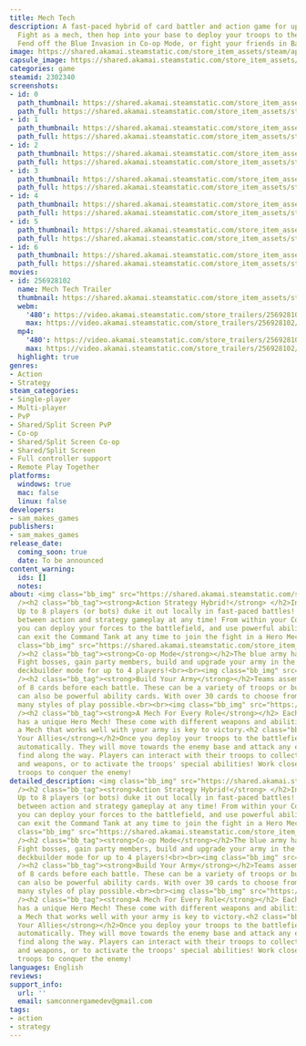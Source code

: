 ```yaml
---
title: Mech Tech
description: A fast-paced hybrid of card battler and action game for up to 8 players!
  Fight as a mech, then hop into your base to deploy your troops to the battlefield!
  Fend off the Blue Invasion in Co-op Mode, or fight your friends in Battle Mode!
image: https://shared.akamai.steamstatic.com/store_item_assets/steam/apps/2302340/header.jpg?t=1732649783
capsule_image: https://shared.akamai.steamstatic.com/store_item_assets/steam/apps/2302340/capsule_231x87.jpg?t=1732649783
categories: game
steamid: 2302340
screenshots:
- id: 0
  path_thumbnail: https://shared.akamai.steamstatic.com/store_item_assets/steam/apps/2302340/ss_3eb96256ca73f9061e601b998e39e4206c116242.600x338.jpg?t=1732649783
  path_full: https://shared.akamai.steamstatic.com/store_item_assets/steam/apps/2302340/ss_3eb96256ca73f9061e601b998e39e4206c116242.1920x1080.jpg?t=1732649783
- id: 1
  path_thumbnail: https://shared.akamai.steamstatic.com/store_item_assets/steam/apps/2302340/ss_fcd133ff2dd14a9d6eb1f184f83294e12af49d8e.600x338.jpg?t=1732649783
  path_full: https://shared.akamai.steamstatic.com/store_item_assets/steam/apps/2302340/ss_fcd133ff2dd14a9d6eb1f184f83294e12af49d8e.1920x1080.jpg?t=1732649783
- id: 2
  path_thumbnail: https://shared.akamai.steamstatic.com/store_item_assets/steam/apps/2302340/ss_1cb23831b96dca4915ef126a9120e7d7d0a57f0a.600x338.jpg?t=1732649783
  path_full: https://shared.akamai.steamstatic.com/store_item_assets/steam/apps/2302340/ss_1cb23831b96dca4915ef126a9120e7d7d0a57f0a.1920x1080.jpg?t=1732649783
- id: 3
  path_thumbnail: https://shared.akamai.steamstatic.com/store_item_assets/steam/apps/2302340/ss_49b6cf7f189440cff4e1d4dae949434f99d27dd1.600x338.jpg?t=1732649783
  path_full: https://shared.akamai.steamstatic.com/store_item_assets/steam/apps/2302340/ss_49b6cf7f189440cff4e1d4dae949434f99d27dd1.1920x1080.jpg?t=1732649783
- id: 4
  path_thumbnail: https://shared.akamai.steamstatic.com/store_item_assets/steam/apps/2302340/ss_d44c8763c5edb6a8b85c392ee0d9383bf917bdda.600x338.jpg?t=1732649783
  path_full: https://shared.akamai.steamstatic.com/store_item_assets/steam/apps/2302340/ss_d44c8763c5edb6a8b85c392ee0d9383bf917bdda.1920x1080.jpg?t=1732649783
- id: 5
  path_thumbnail: https://shared.akamai.steamstatic.com/store_item_assets/steam/apps/2302340/ss_8ebb32d42835dcf59153892ab5640b116847917c.600x338.jpg?t=1732649783
  path_full: https://shared.akamai.steamstatic.com/store_item_assets/steam/apps/2302340/ss_8ebb32d42835dcf59153892ab5640b116847917c.1920x1080.jpg?t=1732649783
- id: 6
  path_thumbnail: https://shared.akamai.steamstatic.com/store_item_assets/steam/apps/2302340/ss_0fea6dd0a67af0fa85ce3f59547c7cd00ab41530.600x338.jpg?t=1732649783
  path_full: https://shared.akamai.steamstatic.com/store_item_assets/steam/apps/2302340/ss_0fea6dd0a67af0fa85ce3f59547c7cd00ab41530.1920x1080.jpg?t=1732649783
movies:
- id: 256928102
  name: Mech Tech Trailer
  thumbnail: https://shared.akamai.steamstatic.com/store_item_assets/steam/apps/256928102/movie.293x165.jpg?t=1684990140
  webm:
    '480': https://video.akamai.steamstatic.com/store_trailers/256928102/movie480_vp9.webm?t=1684990140
    max: https://video.akamai.steamstatic.com/store_trailers/256928102/movie_max_vp9.webm?t=1684990140
  mp4:
    '480': https://video.akamai.steamstatic.com/store_trailers/256928102/movie480.mp4?t=1684990140
    max: https://video.akamai.steamstatic.com/store_trailers/256928102/movie_max.mp4?t=1684990140
  highlight: true
genres:
- Action
- Strategy
steam_categories:
- Single-player
- Multi-player
- PvP
- Shared/Split Screen PvP
- Co-op
- Shared/Split Screen Co-op
- Shared/Split Screen
- Full controller support
- Remote Play Together
platforms:
  windows: true
  mac: false
  linux: false
developers:
- sam_makes_games
publishers:
- sam_makes_games
release_date:
  coming_soon: true
  date: To be announced
content_warning:
  ids: []
  notes:
about: <img class="bb_img" src="https://shared.akamai.steamstatic.com/store_item_assets/steam/apps/2302340/extras/BallGif30.gif?t=1732649783"
  /><h2 class="bb_tag"><strong>Action Strategy Hybrid!</strong> </h2>In MECH TECH,
  Up to 8 players (or bots) duke it out locally in fast-paced battles! Players switch
  between action and strategy gameplay at any time! From within your Command Tank,
  you can deploy your forces to the battlefield, and use powerful abilities. Players
  can exit the Command Tank at any time to join the fight in a Hero Mech!<br><br><img
  class="bb_img" src="https://shared.akamai.steamstatic.com/store_item_assets/steam/apps/2302340/extras/BossGif30.gif?t=1732649783"
  /><h2 class="bb_tag"><strong>Co-op Mode</strong></h2>The blue army has invaded!
  Fight bosses, gain party members, build and upgrade your army in the co-op roguelite
  deckbuilder mode for up to 4 players!<br><br><img class="bb_img" src="https://shared.akamai.steamstatic.com/store_item_assets/steam/apps/2302340/extras/RogueLite270p.gif?t=1732649783"
  /><h2 class="bb_tag"><strong>Build Your Army</strong></h2>Teams assemble a deck
  of 8 cards before each battle. These can be a variety of troops or buildings, and
  can also be powerful ability cards. With over 30 cards to choose from, there are
  many styles of play possible.<br><br><img class="bb_img" src="https://shared.akamai.steamstatic.com/store_item_assets/steam/apps/2302340/extras/MissileGif30.gif?t=1732649783"
  /><h2 class="bb_tag"><strong>A Mech For Every Role</strong></h2> Each playable Hero
  has a unique Hero Mech! These come with different weapons and abilities. Choosing
  a Mech that works well with your army is key to victory.<h2 class="bb_tag"><strong>Know
  Your Allies</strong></h2>Once you deploy your troops to the battlefield, they fight
  automatically. They will move towards the enemy base and attack any enemies they
  find along the way. Players can interact with their troops to collect useful items
  and weapons, or to activate the troops' special abilities! Work closely with your
  troops to conquer the enemy!
detailed_description: <img class="bb_img" src="https://shared.akamai.steamstatic.com/store_item_assets/steam/apps/2302340/extras/BallGif30.gif?t=1732649783"
  /><h2 class="bb_tag"><strong>Action Strategy Hybrid!</strong> </h2>In MECH TECH,
  Up to 8 players (or bots) duke it out locally in fast-paced battles! Players switch
  between action and strategy gameplay at any time! From within your Command Tank,
  you can deploy your forces to the battlefield, and use powerful abilities. Players
  can exit the Command Tank at any time to join the fight in a Hero Mech!<br><br><img
  class="bb_img" src="https://shared.akamai.steamstatic.com/store_item_assets/steam/apps/2302340/extras/BossGif30.gif?t=1732649783"
  /><h2 class="bb_tag"><strong>Co-op Mode</strong></h2>The blue army has invaded!
  Fight bosses, gain party members, build and upgrade your army in the co-op roguelite
  deckbuilder mode for up to 4 players!<br><br><img class="bb_img" src="https://shared.akamai.steamstatic.com/store_item_assets/steam/apps/2302340/extras/RogueLite270p.gif?t=1732649783"
  /><h2 class="bb_tag"><strong>Build Your Army</strong></h2>Teams assemble a deck
  of 8 cards before each battle. These can be a variety of troops or buildings, and
  can also be powerful ability cards. With over 30 cards to choose from, there are
  many styles of play possible.<br><br><img class="bb_img" src="https://shared.akamai.steamstatic.com/store_item_assets/steam/apps/2302340/extras/MissileGif30.gif?t=1732649783"
  /><h2 class="bb_tag"><strong>A Mech For Every Role</strong></h2> Each playable Hero
  has a unique Hero Mech! These come with different weapons and abilities. Choosing
  a Mech that works well with your army is key to victory.<h2 class="bb_tag"><strong>Know
  Your Allies</strong></h2>Once you deploy your troops to the battlefield, they fight
  automatically. They will move towards the enemy base and attack any enemies they
  find along the way. Players can interact with their troops to collect useful items
  and weapons, or to activate the troops' special abilities! Work closely with your
  troops to conquer the enemy!
languages: English
reviews:
support_info:
  url: ''
  email: samconnergamedev@gmail.com
tags:
- action
- strategy
---
```


